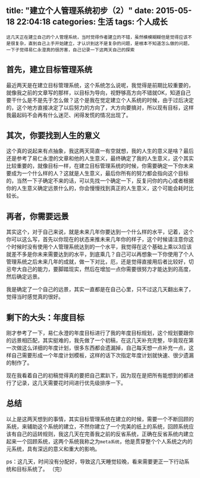 title: "建立个人管理系统初步（2）"
date: 2015-05-18 22:04:18
categories: 生活
tags: 个人成长
---

    这几天正在建立自己的个人管理系统，当时觉得作者建立的不错，虽然模模糊糊但是觉得应该不是很复杂，直到自己上手开始建立，才认识到这不是复杂的问题，是根本不知道怎么做的问题，一下子觉得易仁永澄真的很厉害，自己记录一下这两天自己的探索
<!--more-->

## 首先，建立目标管理系统
最近两天是在建立目标管理系统，这个系统怎么说呢，我觉得是前期比较重要的，就像我之前的文章写的那样，以目标为导向，视野够高方向不错就OK，知道自己要干什么是不是先于怎么做？这个是我在觉定建立个人系统的时候，由于过后决定的，这个地方直接决定了以后努力的方向了，大方向要搞对，所以现有目标，这样我最起码不会再有什么迷茫、闲得发慌的情况出现了。

## 其次，你要找到人生的意义
这个真的说起来有点抽象，我这两天简直一有空就想，我的人生的意义是啥？最后还是参考了易仁永澄的文章和他的人生意义，最终确定了我的人生意义，这个其实比较重要的，就像目标一样，在建立目标管理系统的时候，你需要确定一下你未来要成为一个什么样的人？这就是人生意义，最后你所有的努力都会指向这个目标的，当然一下子确定不来的话，可以先找一个确定一下，反复问你的内心或者根据你的人生意义确定远景什么的，你会慢慢找到真正的人生意义，这个可能会耗时比较长。

## 再者，你需要远景
其实这个，对于自己来说，就是未来几年你要达到一个什么样的水平，记着，这个你可以这么写，首先以你现在的状态来推未来几年你的样子，这个时候请注意你这个时候时没有使用个人管理系统达到的一个水平，我觉得在这个基础上乘以3应该就差不多是你未来需要达到的水平，到底乘几？自己可以再想象一下你使用了个人管理系统之后未来几年的成就，做一下对比，厄，还是觉得直接用后者比较好，切忌夸大自己的能力，要脚踏现实，然后在增加一点你需要很努力才能达到的高度，然后确定远景。

我是确定了一个自己的远景，其实一直都是在自己心里，只不过这几天翻出来了，觉得当时感觉真的很好。

## 剩下的大头：年度目标

刚才参考了一下，易仁永澄的年度目标进行了我的年度目标规划，这个规划要跟你的远景相匹配，其实挺难的，我先做了一个初稿，在这几天补充完整，毕竟现在第一次做这么详细的年度计划，很多东西都会遗漏掉，自己每天想一点补充一点，这样自己需要形成一个年度计划模板，这样的话下次指定年度计划就快速、很少遗漏的制作了。

现在我看着自己的初稿觉得真的要把自己累趴下，因为现在是把所有能想到的都进行了记录，这几天需要花时间进行优先级排序一下。


## 总结
以上是这两天想到的事情，其实目标管理系统在建立的时候，需要一个不断回顾的系统，来辅助这个系统的建立，不然你建立了一个完美的纸上的系统，回顾系统应该有自己的运转规则，我这几天在完善我之前的反省系统，正确在反省系统内建立起来一个回顾系统，这两个系统我称之为`meta系统`，他是贯穿整个个人系统之内的元系统，具有深远的意义和重大的影响。


ps：这几天，时间没有分配好，导致这几天睡觉较晚，看来需要更正一下行动系统和目标系统了。
（完）
